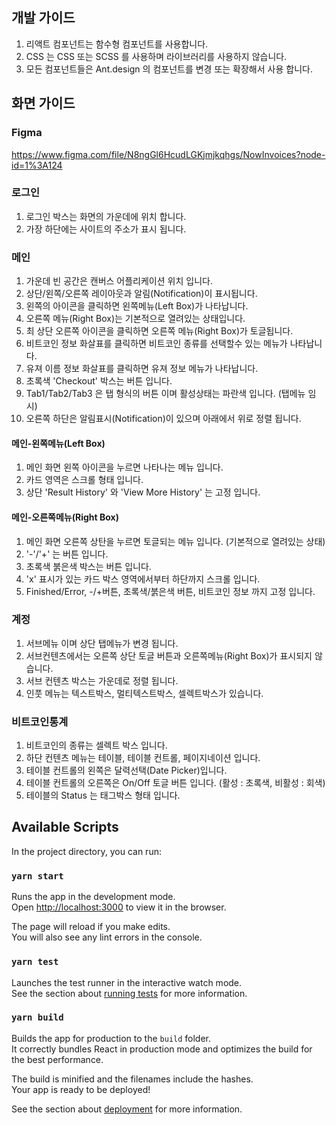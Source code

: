 ## 개발 가이드
1. 리액트 컴포넌트는 함수형 컴포넌트를 사용합니다.
2. CSS 는 CSS 또는 SCSS 를 사용하며 라이브러리를 사용하지 않습니다.
3. 모든 컴포넌트들은 Ant.design 의 컴포넌트를 변경 또는 확장해서 사용 합니다.

## 화면 가이드

### Figma
https://www.figma.com/file/N8ngGl6HcudLGKjmjkqhgs/NowInvoices?node-id=1%3A124

### 로그인
1. 로그인 박스는 화면의 가운데에 위치 합니다.
2. 가장 하단에는 사이트의 주소가 표시 됩니다.

### 메인
1. 가운데 빈 공간은 캔버스 어플리케이션 위치 입니다.
2. 상단/왼쪽/오른쪽 레이아웃과 알림(Notification)이 표시됩니다.
3. 왼쪽의 아이콘을 클릭하면 왼쪽메뉴(Left Box)가 나타납니다.
4. 오른쪽 메뉴(Right Box)는 기본적으로 열려있는 상태입니다.
5. 최 상단 오른쪽 아이콘을 클릭하면 오른쪽 메뉴(Right Box)가 토글됩니다.
6. 비트코인 정보 화살표를 클릭하면 비트코인 종류를 선택할수 있는 메뉴가 나타납니다.
7. 유져 이름 정보 화살표를 클릭하면 유져 정보 메뉴가 나타납니다.
8. 초록색 'Checkout' 박스는 버튼 입니다.
9. Tab1/Tab2/Tab3 은 탭 형식의 버튼 이며 활성상태는 파란색 입니다. (탭메뉴 임시)
10. 오른쪽 하단은 알림표시(Notification)이 있으며 아래에서 위로 정렬 됩니다.

#### 메인-왼쪽메뉴(Left Box)
1. 메인 화면 왼쪽 아이콘을 누르면 나타나는 메뉴 입니다.
2. 카드 영역은 스크롤 형태 입니다. 
3. 상단 'Result History' 와 'View More History' 는 고정 입니다.

#### 메인-오른쪽메뉴(Right Box)
1. 메인 화면 오른쪽 상탄을 누르면 토글되는 메뉴 입니다. (기본적으로 열려있는 상태)
2. '-'/'+' 는 버튼 입니다.
3. 초록색 붉은색 박스는 버튼 입니다.
4. 'x' 표시가 있는 카드 박스 영역에서부터 하단까지 스크롤 입니다.
5. Finished/Error, -/+버튼, 초록색/붉은색 버튼, 비트코인 정보 까지 고정 입니다.

### 계정
1. 서브메뉴 이며 상단 탭메뉴가 변경 됩니다.
2. 서브컨텐츠에서는 오른쪽 상단 토글 버튼과 오른쪽메뉴(Right Box)가 표시되지 않습니다.
3. 서브 컨텐츠 박스는 가운데로 정렬 됩니다. 
4. 인풋 메뉴는 텍스트박스, 멀티텍스트박스, 셀렉트박스가 있습니다.

### 비트코인통계
1. 비트코인의 종류는 셀렉트 박스 입니다.
2. 하단 컨텐츠 메뉴는 테이블, 테이블 컨트롤, 페이지네이션 입니다.
3. 테이블 컨트롤의 왼쪽은 달력선택(Date Picker)입니다.
4. 테이블 컨트롤의 오른쪽은 On/Off 토글 버튼 입니다. (활성 : 초록색, 비활성 : 회색)
5. 테이블의 Status 는 태그박스 형태 입니다.

## Available Scripts

In the project directory, you can run:

### `yarn start` 

Runs the app in the development mode.<br />
Open [http://localhost:3000](http://localhost:3000) to view it in the browser.

The page will reload if you make edits.<br />
You will also see any lint errors in the console.

### `yarn test`

Launches the test runner in the interactive watch mode.<br />
See the section about [running tests](https://facebook.github.io/create-react-app/docs/running-tests) for more information.

### `yarn build`

Builds the app for production to the `build` folder.<br />
It correctly bundles React in production mode and optimizes the build for the best performance.

The build is minified and the filenames include the hashes.<br />
Your app is ready to be deployed!

See the section about [deployment](https://facebook.github.io/create-react-app/docs/deployment) for more information.
